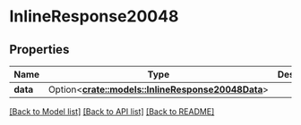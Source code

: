 # InlineResponse20048

## Properties

Name | Type | Description | Notes
------------ | ------------- | ------------- | -------------
**data** | Option<[**crate::models::InlineResponse20048Data**](inline_response_200_48_data.md)> |  | [optional]

[[Back to Model list]](../README.md#documentation-for-models) [[Back to API list]](../README.md#documentation-for-api-endpoints) [[Back to README]](../README.md)


